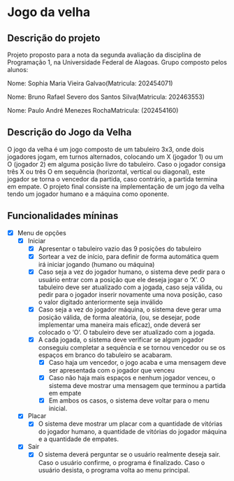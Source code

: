 # Jogo da velha
## Descrição do projeto
Projeto proposto para a nota da segunda avaliação da disciplina de Programação 1, na Universidade Federal de Alagoas. Grupo composto pelos alunos:

Nome: Sophia Maria Vieira Galvao(Matricula: 202454071)

Nome: Bruno Rafael Severo dos Santos Silva(Matricula: 202463553)

Nome: Paulo André Menezes RochaMatricula: (202454160) 


## Descrição do Jogo da Velha
O jogo da velha é um jogo composto de um tabuleiro 3x3, onde dois jogadores
jogam, em turnos alternados, colocando um X (jogador 1) ou um O (jogador 2) em
alguma posição livre do tabuleiro. Caso o jogador consiga três X ou três O em sequência
(horizontal, vertical ou diagonal), este jogador se torna o vencedor da partida, caso
contrário, a partida termina em empate. O projeto final consiste na implementação de
um jogo da velha tendo um jogador humano e a máquina como oponente.




## Funcionalidades míninas
- [X] Menu de opções
    - [X] Iniciar
        - [X] Apresentar o tabuleiro vazio das 9 posições do tabuleiro
        - [X] Sortear a vez de início, para definir de forma automática quem irá iniciar jogando (humano ou máquina)
        - [X] Caso seja a vez do jogador humano, o sistema deve pedir para o usuário entrar com a posição que ele deseja jogar o ‘X’. O tabuleiro deve ser atualizado com a jogada, caso seja válida, ou pedir para o jogador inserir novamente uma nova posição, caso o valor digitado anteriormente seja inválido
        - [X] Caso seja a vez do jogador máquina, o sistema deve gerar uma posição válida, de forma aleatória, (ou, se desejar, pode implementar uma maneira mais eficaz), onde deverá ser colocado o ‘O’. O tabuleiro deve ser atualizado com a jogada.
        - [X] A cada jogada, o sistema deve verificar se algum jogador conseguiu completar a sequência e se tornou vencedor ou se os espaços em branco do tabuleiro se acabaram.
            - [X] Caso haja um vencedor, o jogo acaba e uma mensagem deve ser apresentada com o jogador que venceu
            - [X] Caso não haja mais espaços e nenhum jogador venceu, o sistema deve mostrar uma mensagem que terminou a partida em empate
            - [X] Em ambos os casos, o sistema deve voltar para o menu inicial.
    - [X] Placar
        - [X] O sistema deve mostrar um placar com a quantidade de vitórias do jogador humano, a quantidade de vitórias do jogador máquina e a quantidade de empates.
    - [X] Sair
        - [X]  O sistema deverá perguntar se o usuário realmente deseja sair. Caso o usuário confirme, o programa é finalizado. Caso o usuário desista, o programa volta ao menu principal.
